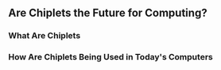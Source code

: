 ## Are Chiplets the Future for Computing?

### What Are Chiplets

### How Are Chiplets Being Used in Today's Computers
